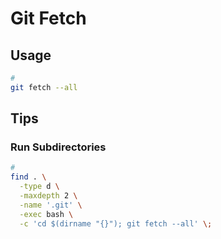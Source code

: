 # Git Fetch

## Usage

```sh
#
git fetch --all
```

## Tips

### Run Subdirectories

```sh
#
find . \
  -type d \
  -maxdepth 2 \
  -name '.git' \
  -exec bash \
  -c 'cd $(dirname "{}"); git fetch --all' \;
```
